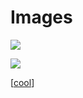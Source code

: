 # Images

![](./assets/larry-teo-tPKufFNIZfs-unsplash.jpg)

![](./assets/rohit-tandon-qK6898jepEU-unsplash.jpg)

[[cool]]

[//begin]: # "Autogenerated link references for markdown compatibility"
[cool]: cool.md "Cool"
[//end]: # "Autogenerated link references"